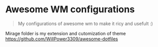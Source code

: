 # Awesome WM configurations
> My configurations of awesome wm to make it ricy and usefult :)

Mirage folder is my extension and cutomization of theme https://github.com/WillPower3309/awesome-dotfiles
